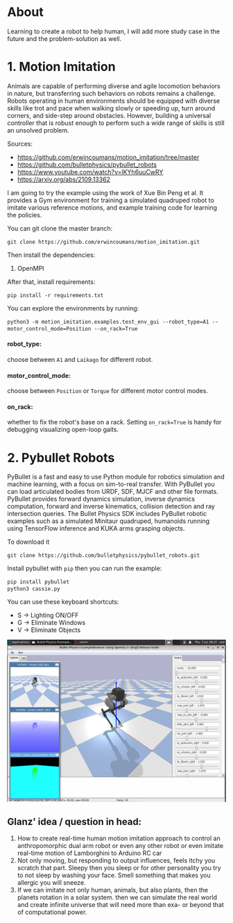 # About
Learning to create a robot to help human, I will add more study case in the future and the problem-solution as well.

# 1. Motion Imitation
Animals are capable of performing diverse and agile locomotion behaviors in nature, but transferring such behaviors on robots remains a challenge. Robots operating in human environments should be equipped with diverse skills like trot and pace when walking slowly or speeding up, turn around corners, and side-step around obstacles. However, building a universal controller that is robust enough to perform such a wide range of skills is still an unsolved problem.

Sources: 
* https://github.com/erwincoumans/motion_imitation/tree/master
* https://github.com/bulletphysics/pybullet_robots
* https://www.youtube.com/watch?v=lKYh6uuCwRY
* https://arxiv.org/abs/2109.13362

I am going to try the example using the work of Xue Bin Peng et al. It provides a Gym environment for training a simulated quadruped robot to imitate various reference motions, and example training code for learning the policies.

You can git clone the master branch:
```
git clone https://github.com/erwincoumans/motion_imitation.git
```

Then install the dependencies:
1. OpenMPI

After that, install requirements:
```
pip install -r requirements.txt
```

You can explore the environments by running:
```
python3 -m motion_imitation.examples.test_env_gui --robot_type=A1 --motor_control_mode=Position --on_rack=True
```

#### robot_type: 
choose between `A1` and `Laikago` for different robot.

#### motor_control_mode: 
choose between `Position` or `Torque` for different motor control modes.

#### on_rack: 
whether to fix the robot's base on a rack. Setting `on_rack=True` is handy for debugging visualizing open-loop gaits.

# 2. Pybullet Robots
PyBullet is a fast and easy to use Python module for robotics simulation and machine learning, with a focus on sim-to-real transfer. With PyBullet you can load articulated bodies from URDF, SDF, MJCF and other file formats. PyBullet provides forward dynamics simulation, inverse dynamics computation, forward and inverse kinematics, collision detection and ray intersection queries. The Bullet Physics SDK includes PyBullet robotic examples such as a simulated Minitaur quadruped, humanoids running using TensorFlow inference and KUKA arms grasping objects. 

To download it
```
git clone https://github.com/bulletphysics/pybullet_robots.git
```

Install pybullet with `pip` then you can run the example:

```
pip install pybullet
python3 cassie.py
```
You can use these keyboard shortcuts:
* S -> Lighting ON/OFF
* G -> Eliminate Windows
* V -> Eliminate Objects

![cassie](https://github.com/glanzkaiser/glanzshamzs/blob/main/Robotics/images/cassie.png)

## Glanz' idea / question in head:
1. How to create real-time human motion imitation approach to control an anthropomorphic dual arm robot or even any other robot or even imitate real-time motion of Lamborghini to Arduino RC car
2. Not only moving, but responding to output influences, feels itchy you scratch that part. Sleepy then you sleep or for other personality you try to not sleep by washing your face. Smell something that makes you allergic you will sneeze. 
3. If we can imitate not only human, animals, but also plants, then the planets rotation in a solar system. then we can simulate the real world and create infinite universe that will need more than exa- or beyond that of computational power.
